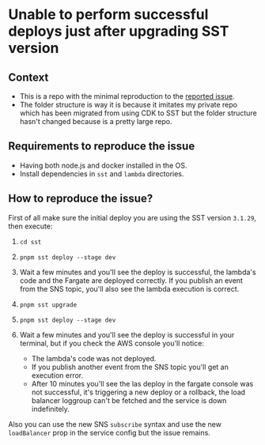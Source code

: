 # Unable to perform successful deploys just after upgrading SST version

## Context

- This is a repo with the minimal reproduction to the [reported issue](https://github.com/sst/sst/issues/4989).
- The folder structure is way it is because it imitates my private repo which has been migrated from using CDK to SST but the folder structure hasn't changed because is a pretty large repo.

## Requirements to reproduce the issue

- Having both node.js and docker installed in the OS.
- Install dependencies in `sst` and `lambda` directories.

## How to reproduce the issue?

First of all make sure the initial deploy you are using the SST version `3.1.29`, then execute:

1. `cd sst`
2. `pnpm sst deploy --stage dev`
3. Wait a few minutes and you'll see the deploy is successful, the lambda's code and the Fargate are deployed correctly. If you publish an event from the SNS topic, you'll also see the lambda execution is correct.
4. `pnpm sst upgrade`
5. `pnpm sst deploy --stage dev`
6. Wait a few minutes and you'll see the deploy is successful in your terminal, but if you check the AWS console you'll notice:

   - The lambda's code was not deployed.
   - If you publish another event from the SNS topic you'll get an execution error.
   - After 10 minutes you'll see the las deploy in the fargate console was not successful, it's triggering a new deploy or a rollback, the load balancer loggroup can't be fetched and the service is down indefinitely.

Also you can use the new SNS `subscribe` syntax and use the new `loadBalancer` prop in the service config but the issue remains.
